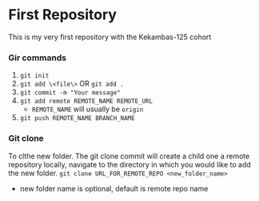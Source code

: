 # First Repository

This is my very first repository with the Kekambas-125 cohort

### Gir commands
1. `git init`
2. `git add \<file\>` OR `git add .`
3. `git commit -m "Your message"`
4. `git add remote REMOTE_NAME REMOTE_URL`
   - `REMOTE_NAME` will usually be `origin`
5. `git push REMOTE_NAME BRANCH_NAME`

### Git clone
To clthe new folder. The git clone commit will create a child one a remote repository locally, navigate to the directory in which you would like to add the new folder. 
`git clone URL_FOR_REMOTE_REPO <new_folder_name>`
* new folder name is optional, default is remote repo name